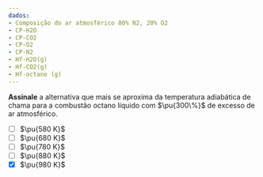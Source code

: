 ```yaml
---
dados:
- Composição do ar atmosférico 80% N2, 20% O2
- CP-H2O
- CP-CO2
- CP-O2
- CP-N2
- Hf-H2O(g)
- Hf-CO2(g)
- Hf-octano (g)
---
```

**Assinale** a alternativa que mais se aproxima da temperatura adiabática de chama para a combustão octano líquido com $\pu{300\%}$ de excesso de ar atmosférico.

- [ ] $\pu{580 K}$
- [ ] $\pu{680 K}$
- [ ] $\pu{780 K}$
- [ ] $\pu{880 K}$
- [x] $\pu{980 K}$